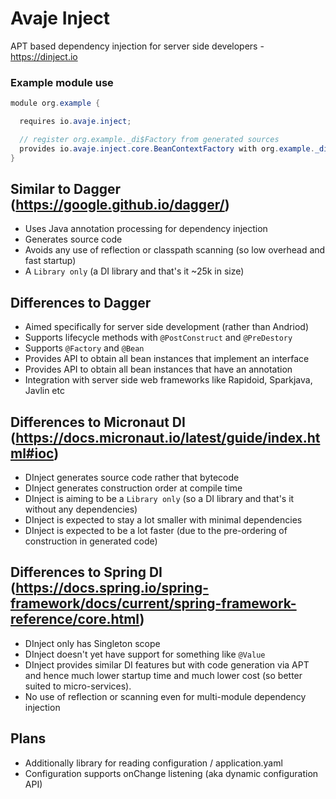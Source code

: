 # Avaje Inject
APT based dependency injection for server side developers - https://dinject.io

### Example module use

```java
module org.example {

  requires io.avaje.inject;

  // register org.example._di$Factory from generated sources
  provides io.avaje.inject.core.BeanContextFactory with org.example._di$Factory;
}
```

## Similar to Dagger (https://google.github.io/dagger/)

- Uses Java annotation processing for dependency injection
- Generates source code
- Avoids any use of reflection or classpath scanning (so low overhead and fast startup)
- A `Library only` (a DI library and that's it ~25k in size)


## Differences to Dagger

- Aimed specifically for server side development (rather than Andriod)
- Supports lifecycle methods with `@PostConstruct` and `@PreDestory`
- Supports `@Factory` and `@Bean`
- Provides API to obtain all bean instances that implement an interface
- Provides API to obtain all bean instances that have an annotation
- Integration with server side web frameworks like Rapidoid, Sparkjava, Javlin etc


## Differences to Micronaut DI (https://docs.micronaut.io/latest/guide/index.html#ioc)

- DInject generates source code rather that bytecode
- DInject generates construction order at compile time
- DInject is aiming to be a `Library only` (so a DI library and that's it without any dependencies)
- DInject is expected to stay a lot smaller with minimal dependencies
- DInject is expected to be a lot faster (due to the pre-ordering of construction in generated code)

## Differences to Spring DI (https://docs.spring.io/spring-framework/docs/current/spring-framework-reference/core.html)

- DInject only has Singleton scope
- DInject doesn't yet have support for something like `@Value`
- DInject provides similar DI features but with code generation via APT
  and hence much lower startup time and much lower cost (so better suited to micro-services).
- No use of reflection or scanning even for multi-module dependency injection


## Plans

- Additionally library for reading configuration / application.yaml
- Configuration supports onChange listening (aka dynamic configuration API)
